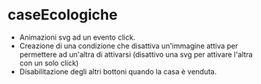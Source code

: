 # caseEcologiche

- Animazioni svg ad un evento click.
- Creazione di una condizione che disattiva un'immagine attiva per permettere ad un'altra di attivarsi (disattivo una svg per attivare l'altra con un solo click) 
- Disabilitazione degli altri bottoni quando la casa è venduta. 


